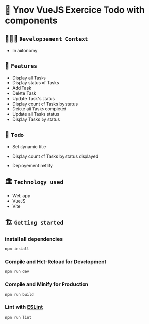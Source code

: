 # 🚀 Ynov VueJS Exercice Todo with components

## 🧑🏽‍💻 `Developpement Context`

- In autonomy

## 🧱 `Features`

- Display all Tasks
- Display status of Tasks
- Add Task
- Delete Task
- Update Task's status
- Display count of Tasks by status
- Delete all Tasks completed
- Update all Tasks status
- Display Tasks by status

## 📒 `Todo`

- Set dynamic title
- Display count of Tasks by status displayed

- Deployement netlify

## 🏛️ `Technology used`

- Web app
- VueJS
- Vite

## 🏗️ `Getting started`

### install all dependencies

```sh
npm install
```

### Compile and Hot-Reload for Development

```sh
npm run dev
```

### Compile and Minify for Production

```sh
npm run build
```

### Lint with [ESLint](https://eslint.org/)

```sh
npm run lint
```
